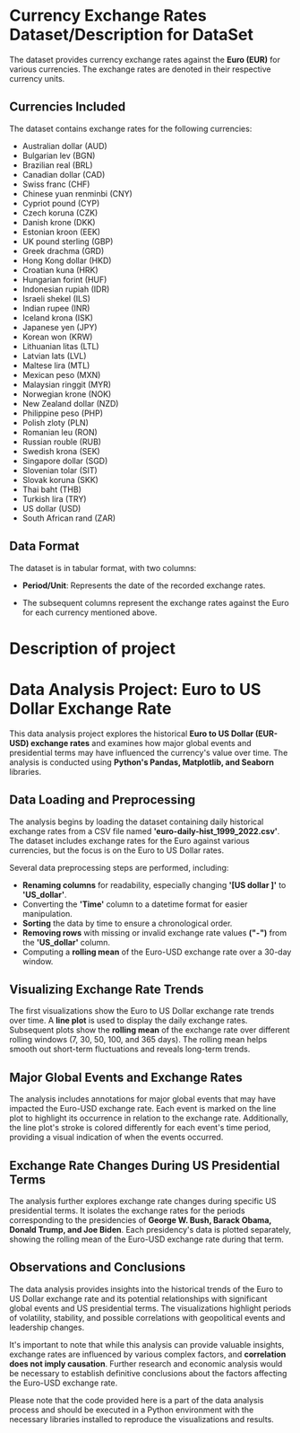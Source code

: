 # Currency Exchange Rates Dataset/Description for DataSet

The dataset provides currency exchange rates against the **Euro (EUR)** for various currencies. The exchange rates are denoted in their respective currency units.

## Currencies Included

The dataset contains exchange rates for the following currencies:

- Australian dollar (AUD)
- Bulgarian lev (BGN)
- Brazilian real (BRL)
- Canadian dollar (CAD)
- Swiss franc (CHF)
- Chinese yuan renminbi (CNY)
- Cypriot pound (CYP)
- Czech koruna (CZK)
- Danish krone (DKK)
- Estonian kroon (EEK)
- UK pound sterling (GBP)
- Greek drachma (GRD)
- Hong Kong dollar (HKD)
- Croatian kuna (HRK)
- Hungarian forint (HUF)
- Indonesian rupiah (IDR)
- Israeli shekel (ILS)
- Indian rupee (INR)
- Iceland krona (ISK)
- Japanese yen (JPY)
- Korean won (KRW)
- Lithuanian litas (LTL)
- Latvian lats (LVL)
- Maltese lira (MTL)
- Mexican peso (MXN)
- Malaysian ringgit (MYR)
- Norwegian krone (NOK)
- New Zealand dollar (NZD)
- Philippine peso (PHP)
- Polish zloty (PLN)
- Romanian leu (RON)
- Russian rouble (RUB)
- Swedish krona (SEK)
- Singapore dollar (SGD)
- Slovenian tolar (SIT)
- Slovak koruna (SKK)
- Thai baht (THB)
- Turkish lira (TRY)
- US dollar (USD)
- South African rand (ZAR)

## Data Format

The dataset is in tabular format, with two columns:

- **Period/Unit**: Represents the date of the recorded exchange rates.

- The subsequent columns represent the exchange rates against the Euro for each currency mentioned above.


# Description of project

# Data Analysis Project: Euro to US Dollar Exchange Rate

This data analysis project explores the historical **Euro to US Dollar (EUR-USD) exchange rates** and examines how major global events and presidential terms may have influenced the currency's value over time. The analysis is conducted using **Python's Pandas, Matplotlib, and Seaborn** libraries.

## Data Loading and Preprocessing

The analysis begins by loading the dataset containing daily historical exchange rates from a CSV file named **'euro-daily-hist_1999_2022.csv'**. The dataset includes exchange rates for the Euro against various currencies, but the focus is on the Euro to US Dollar rates.

Several data preprocessing steps are performed, including:

- **Renaming columns** for readability, especially changing **'[US dollar ]'** to **'US_dollar'**.
- Converting the **'Time'** column to a datetime format for easier manipulation.
- **Sorting** the data by time to ensure a chronological order.
- **Removing rows** with missing or invalid exchange rate values **("-")** from the **'US_dollar'** column.
- Computing a **rolling mean** of the Euro-USD exchange rate over a 30-day window.

## Visualizing Exchange Rate Trends

The first visualizations show the Euro to US Dollar exchange rate trends over time. A **line plot** is used to display the daily exchange rates. Subsequent plots show the **rolling mean** of the exchange rate over different rolling windows (7, 30, 50, 100, and 365 days). The rolling mean helps smooth out short-term fluctuations and reveals long-term trends.

## Major Global Events and Exchange Rates

The analysis includes annotations for major global events that may have impacted the Euro-USD exchange rate. Each event is marked on the line plot to highlight its occurrence in relation to the exchange rate. Additionally, the line plot's stroke is colored differently for each event's time period, providing a visual indication of when the events occurred.

## Exchange Rate Changes During US Presidential Terms

The analysis further explores exchange rate changes during specific US presidential terms. It isolates the exchange rates for the periods corresponding to the presidencies of **George W. Bush, Barack Obama, Donald Trump, and Joe Biden**. Each presidency's data is plotted separately, showing the rolling mean of the Euro-USD exchange rate during that term.

## Observations and Conclusions

The data analysis provides insights into the historical trends of the Euro to US Dollar exchange rate and its potential relationships with significant global events and US presidential terms. The visualizations highlight periods of volatility, stability, and possible correlations with geopolitical events and leadership changes.

It's important to note that while this analysis can provide valuable insights, exchange rates are influenced by various complex factors, and **correlation does not imply causation**. Further research and economic analysis would be necessary to establish definitive conclusions about the factors affecting the Euro-USD exchange rate.

Please note that the code provided here is a part of the data analysis process and should be executed in a Python environment with the necessary libraries installed to reproduce the visualizations and results.
